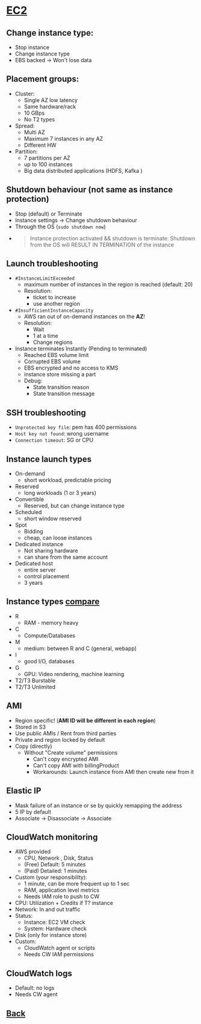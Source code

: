 # [EC2](../README.md)

## Change instance type:

* Stop instance
* Change instance type
* EBS backed -> Won't lose data

## Placement groups:

* Cluster: 
	* Single AZ low latency
	* Same hardware/rack
	* 10 GBps
	* No T2 types
* Spread:
	* Multi AZ
	* Maximum 7 instances in any AZ
	* Different HW
* Partition:
	* 7 partitions per AZ
	* up to 100 instances
	* Big data distributed applications (HDFS, Kafka )

## Shutdown behaviour (not same as instance protection)

* Stop (default) or Terminate
* Instance settings -> Change shutdown behaviour
* Through the OS (`sudo shutdown now`)
* > Instance protection activated && shutdown is terminate: Shutdown from the OS will RESULT IN TERMINATION of the instance

## Launch troubleshooting

* `#InstanceLimitExceeded`
	* maximum number of instances in the region is reached (default: 20)
	* Resolution:
		* ticket to increase
		* use another region
* `#InsufficientInstanceCapacity`
	* AWS ran out of on-demand instances on the __AZ__!
	* Resolution:
		* Wait
		* 1 at a time
		* Change regions
* Instance terminates Instantly (Pending to terminated)
	* Reached EBS volume limit
	* Corrupted EBS volume
	* EBS encrypted and no access to KMS
	* instance store missing a part
	* Debug:
		* State transition reason
		* State transition message

## SSH troubleshooting

* `Unprotected key file`: pem has 400 permissions
* `Host key not found`: wrong username
* `Connection timeout`: SG or CPU 

## Instance launch types

* On-demand
	* short workload, predictable pricing
* Reserved
	* long workloads (1 or 3 years)
* Convertible
	* Reserved, but can change instance type
* Scheduled
	* short window reserved
* Spot
	* Bidding
	* cheap, can loose instances
* Dedicated instance
	* Not sharing hardware
	* can share from the same account
* Dedicated host
	* entire server
	* control placement
	* 3 years

## Instance types [compare](ec2instances.info)

* R
	* RAM - memory heavy
* C
	* Compute/Databases
* M
	* medium: between R and C (general, webapp)
* I
	* good I/O, databases
* G
	* GPU: Video rendering, machine learning
* T2/T3 Burstable
* T2/T3 Unlimited

## AMI

* Region specific! (__AMI ID will be different in each region__)
* Stored in S3
* Use public AMIs / Rent from third parties
* Private and region locked by default
* Copy (directly)
	* Without "Create volume" permissions 
		* Can't copy encrypted AMI
		* Can't copy AMI with billingProduct
		* Workarounds: Launch instance from AMI then create new from it

## Elastic IP

* Mask failure of an instance or se by quickly remapping the address
* 5 IP by default
* Associate -> Disassociate -> Associate

## CloudWatch monitoring

* AWS provided
	* CPU, Network , Disk, Status
	* (Free) Default: 5 minutes
	* (Paid) Detailed: 1 minutes
* Custom (your responsibility):
	* 1 minute, can be more frequent up to 1 sec
	* RAM, application level metrics
	* Needs IAM role to push to CW
* CPU: Utilization + Credits if T? instance
* Network: In and out traffic
* Status:
	* Instance: EC2 VM check
	* System: Hardware check
* Disk (only for instance store)
* Custom:
	* CloudWatch agent or scripts
	* Needs CW IAM permissions

## CloudWatch logs

* Default: no logs
* Needs CW agent

## [Back](../README.md)